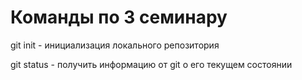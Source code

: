 # Команды по 3 семинару

git init - инициализация локального репозитория

git status - получить информацию от git о его текущем состоянии